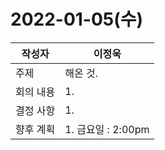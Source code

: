 # 2022-01-05(수)

| 작성자 | 이정욱 |
| --- | --- |
| 주제 | 해온 것. |
| 회의 내용 | 1. |
| 결정 사항 | 1.   |
| 향후 계획 | 1. 금요일 : 2:00pm |